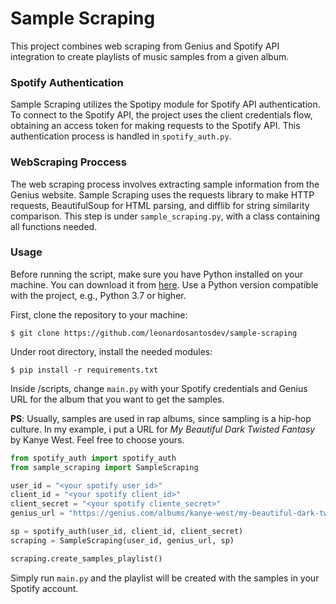  # Sample Scraping

This project combines web scraping from Genius and Spotify API integration to create playlists of music samples from a given album.

### Spotify Authentication
Sample Scraping utilizes the Spotipy module for Spotify API authentication. To connect to the Spotify API, the project uses the client credentials flow, obtaining an access token for making requests to the Spotify API. This authentication process is handled in `spotify_auth.py`.

### WebScraping Proccess
The web scraping process involves extracting sample information from the Genius website. Sample Scraping uses the requests library to make HTTP requests, BeautifulSoup for HTML parsing, and difflib for string similarity comparison. This step is under `sample_scraping.py`, with a class containing all functions needed.

### Usage
Before running the script, make sure you have Python installed on your machine. You can download it from [here](https://www.python.org/downloads/). Use a Python version compatible with the project, e.g., Python 3.7 or higher.


First, clone the repository to your machine:

    $ git clone https://github.com/leonardosantosdev/sample-scraping

Under root directory, install the needed modules:

    $ pip install -r requirements.txt

Inside /scripts, change `main.py` with your Spotify credentials and Genius URL for the album that you want to get the samples.

**PS**: Usually, samples are used in rap albums, since sampling is a hip-hop culture. In my example, i put a URL for *My Beautiful Dark Twisted Fantasy* by Kanye West. Feel free to choose yours.
```python 
from spotify_auth import spotify_auth
from sample_scraping import SampleScraping

user_id = "<your spotify user_id>"
client_id = "<your spotify client_id>"
client_secret = "<your spotify cliente_secret>"
genius_url = "https://genius.com/albums/kanye-west/my-beautiful-dark-twisted-fantasy"  # your genius album url

sp = spotify_auth(user_id, client_id, client_secret)
scraping = SampleScraping(user_id, genius_url, sp)

scraping.create_samples_playlist()

```

Simply run `main.py` and the playlist will be created with the samples in your Spotify account.